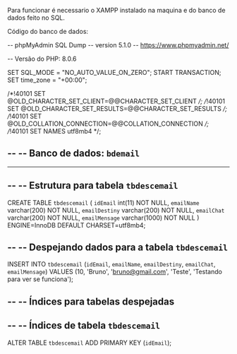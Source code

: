 Para funcionar é necessario o XAMPP instalado na maquina e do banco de dados feito no SQL.

Código do banco de dados:

-- phpMyAdmin SQL Dump
-- version 5.1.0
-- https://www.phpmyadmin.net/

-- Versão do PHP: 8.0.6

SET SQL_MODE = "NO_AUTO_VALUE_ON_ZERO";
START TRANSACTION;
SET time_zone = "+00:00";


/*!40101 SET @OLD_CHARACTER_SET_CLIENT=@@CHARACTER_SET_CLIENT */;
/*!40101 SET @OLD_CHARACTER_SET_RESULTS=@@CHARACTER_SET_RESULTS */;
/*!40101 SET @OLD_COLLATION_CONNECTION=@@COLLATION_CONNECTION */;
/*!40101 SET NAMES utf8mb4 */;

--
-- Banco de dados: `bdemail`
--

-- --------------------------------------------------------

--
-- Estrutura para tabela `tbdescemail`
--

CREATE TABLE `tbdescemail` (
  `idEmail` int(11) NOT NULL,
  `emailName` varchar(200) NOT NULL,
  `emailDestiny` varchar(200) NOT NULL,
  `emailChat` varchar(200) NOT NULL,
  `emailMensage` varchar(1000) NOT NULL
) ENGINE=InnoDB DEFAULT CHARSET=utf8mb4;

--
-- Despejando dados para a tabela `tbdescemail`
--

INSERT INTO `tbdescemail` (`idEmail`, `emailName`, `emailDestiny`, `emailChat`, `emailMensage`) VALUES
(10, 'Bruno', 'bruno@gmail.com', 'Teste', 'Testando para ver se funciona');

--
-- Índices para tabelas despejadas
--

--
-- Índices de tabela `tbdescemail`
--
ALTER TABLE `tbdescemail`
  ADD PRIMARY KEY (`idEmail`);
